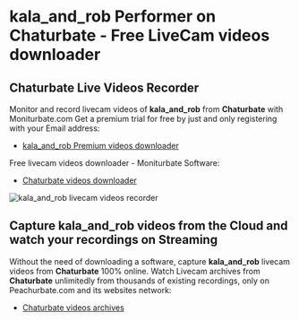 # kala_and_rob Performer on Chaturbate - Free LiveCam videos downloader

## Chaturbate Live Videos Recorder

Monitor and record livecam videos of **kala_and_rob** from **Chaturbate** with Moniturbate.com
Get a premium trial for free by just and only registering with your Email address:
* [kala_and_rob Premium videos downloader](https://moniturbate.com/request-demo-licence-key.html)

Free livecam videos downloader - Moniturbate Software:
* [Chaturbate videos downloader](https://moniturbate.com/moniturbate-download-software.html)

![kala_and_rob livecam videos recorder](https://peachurnet.com/templates/moniturbate-software.png)


## Capture kala_and_rob videos from the Cloud and watch your recordings on Streaming

Without the need of downloading a software, capture **kala_and_rob** livecam videos from **Chaturbate** 100% online.
Watch Livecam archives from **Chaturbate** unlimitedly from thousands of existing recordings, only on Peachurbate.com and its websites network:
* [Chaturbate videos archives](https://peachurnet.com/)